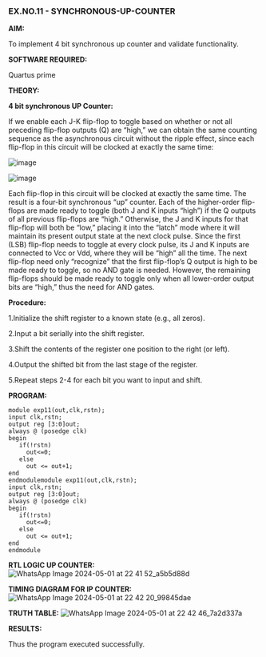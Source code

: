 ### EX.NO.11 - SYNCHRONOUS-UP-COUNTER

**AIM:**

To implement 4 bit synchronous up counter and validate functionality.

**SOFTWARE REQUIRED:**

Quartus prime

**THEORY:**

**4 bit synchronous UP Counter:**

If we enable each J-K flip-flop to toggle based on whether or not all preceding flip-flop outputs (Q) are “high,” we can obtain the same counting sequence as the asynchronous circuit without the ripple effect, since each flip-flop in this circuit will be clocked at exactly the same time:

![image](https://github.com/naavaneetha/SYNCHRONOUS-UP-COUNTER/assets/154305477/d5db3fa0-e413-404c-b80e-b2f39d82e7e8)


![image](https://github.com/naavaneetha/SYNCHRONOUS-UP-COUNTER/assets/154305477/52cb61eb-d04b-442d-810c-31185a68410b)

Each flip-flop in this circuit will be clocked at exactly the same time.
The result is a four-bit synchronous “up” counter. Each of the higher-order flip-flops are made ready to toggle (both J and K inputs “high”) if the Q outputs of all previous flip-flops are “high.”
Otherwise, the J and K inputs for that flip-flop will both be “low,” placing it into the “latch” mode where it will maintain its present output state at the next clock pulse.
Since the first (LSB) flip-flop needs to toggle at every clock pulse, its J and K inputs are connected to Vcc or Vdd, where they will be “high” all the time.
The next flip-flop need only “recognize” that the first flip-flop’s Q output is high to be made ready to toggle, so no AND gate is needed.
However, the remaining flip-flops should be made ready to toggle only when all lower-order output bits are “high,” thus the need for AND gates.

**Procedure:**

1.Initialize the shift register to a known state (e.g., all zeros).

2.Input a bit serially into the shift register.

3.Shift the contents of the register one position to the right (or left).

4.Output the shifted bit from the last stage of the register.

5.Repeat steps 2-4 for each bit you want to input and shift.



**PROGRAM:**

```
module exp11(out,clk,rstn);
input clk,rstn;
output reg [3:0]out;
always @ (posedge clk)
begin
   if(!rstn)
     out<=0;
   else 
     out <= out+1;
end
endmodulemodule exp11(out,clk,rstn);
input clk,rstn;
output reg [3:0]out;
always @ (posedge clk)
begin
   if(!rstn)
     out<=0;
   else 
     out <= out+1;
end
endmodule
```

**RTL LOGIC UP COUNTER:**
![WhatsApp Image 2024-05-01 at 22 41 52_a5b5d88d](https://github.com/JAYASREE24032006/SYNCHRONOUS-UP-COUNTER/assets/144360800/5770763d-1f24-41c3-b027-7d97417346e6)


**TIMING DIAGRAM FOR IP COUNTER:**
![WhatsApp Image 2024-05-01 at 22 42 20_99845dae](https://github.com/JAYASREE24032006/SYNCHRONOUS-UP-COUNTER/assets/144360800/79607d7a-c383-4dfb-8951-4e95b7b51cad)


**TRUTH TABLE:**
![WhatsApp Image 2024-05-01 at 22 42 46_7a2d337a](https://github.com/JAYASREE24032006/SYNCHRONOUS-UP-COUNTER/assets/144360800/3466e3f5-851e-4300-a843-2b3f9cdf4c7a)


**RESULTS:**

Thus the program executed successfully.

